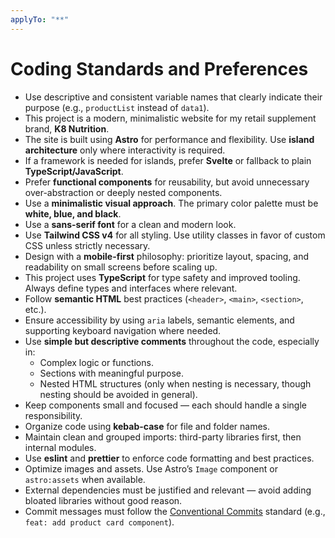 ```yaml
---
applyTo: "**"
---
```


# Coding Standards and Preferences

- Use descriptive and consistent variable names that clearly indicate their purpose (e.g., `productList` instead of `data1`).
- This project is a modern, minimalistic website for my retail supplement brand, **K8 Nutrition**.
- The site is built using **Astro** for performance and flexibility. Use **island architecture** only where interactivity is required.
- If a framework is needed for islands, prefer **Svelte** or fallback to plain **TypeScript/JavaScript**.
- Prefer **functional components** for reusability, but avoid unnecessary over-abstraction or deeply nested components.
- Use a **minimalistic visual approach**. The primary color palette must be **white, blue, and black**.
- Use a **sans-serif font** for a clean and modern look.
- Use **Tailwind CSS v4** for all styling. Use utility classes in favor of custom CSS unless strictly necessary.
- Design with a **mobile-first** philosophy: prioritize layout, spacing, and readability on small screens before scaling up.
- This project uses **TypeScript** for type safety and improved tooling. Always define types and interfaces where relevant.
- Follow **semantic HTML** best practices (`<header>`, `<main>`, `<section>`, etc.).
- Ensure accessibility by using `aria` labels, semantic elements, and supporting keyboard navigation where needed.
- Use **simple but descriptive comments** throughout the code, especially in:
  - Complex logic or functions.
  - Sections with meaningful purpose.
  - Nested HTML structures (only when nesting is necessary, though nesting should be avoided in general).
- Keep components small and focused — each should handle a single responsibility.
- Organize code using **kebab-case** for file and folder names.
- Maintain clean and grouped imports: third-party libraries first, then internal modules.
- Use **eslint** and **prettier** to enforce code formatting and best practices.
- Optimize images and assets. Use Astro’s `Image` component or `astro:assets` when available.
- External dependencies must be justified and relevant — avoid adding bloated libraries without good reason.
- Commit messages must follow the [Conventional Commits](https://www.conventionalcommits.org/en/v1.0.0/) standard (e.g., `feat: add product card component`).
